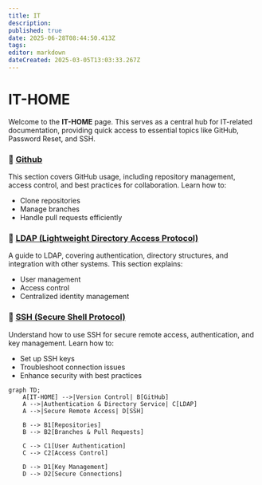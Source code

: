 ```yaml
---
title: IT
description: 
published: true
date: 2025-06-28T08:44:50.413Z
tags: 
editor: markdown
dateCreated: 2025-03-05T13:03:33.267Z
---
```


# IT-HOME  

Welcome to the **IT-HOME** page. This serves as a central hub for IT-related documentation, providing quick access to essential topics like GitHub, Password Reset, and SSH.  

### 📌 <a href="/IT-HOME/Github">Github</a>  
This section covers GitHub usage, including repository management, access control, and best practices for collaboration. Learn how to:  
- Clone repositories  
- Manage branches  
- Handle pull requests efficiently  

### 🔑 <a href="/IT-HOME/LDAP">LDAP (Lightweight Directory Access Protocol)</a>  
A guide to LDAP, covering authentication, directory structures, and integration with other systems. This section explains:  
- User management  
- Access control  
- Centralized identity management  

### 🔐 <a href="/IT-HOME/SSH">SSH (Secure Shell Protocol)</a>  
Understand how to use SSH for secure remote access, authentication, and key management. Learn how to:  
- Set up SSH keys  
- Troubleshoot connection issues  
- Enhance security with best practices  

```mermaid
graph TD;
    A[IT-HOME] -->|Version Control| B[GitHub]
    A -->|Authentication & Directory Service| C[LDAP]
    A -->|Secure Remote Access| D[SSH]
    
    B --> B1[Repositories]
    B --> B2[Branches & Pull Requests]
    
    C --> C1[User Authentication]
    C --> C2[Access Control]
    
    D --> D1[Key Management]
    D --> D2[Secure Connections]
 ```